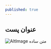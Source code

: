 ```yaml
---
published: true
---
```

## عنوان پست
![AltImage](https://source.unsplash.com/collection/190727/1600x900)
متن ساده

